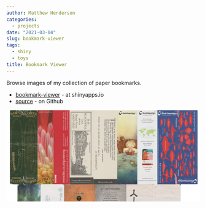 ```yaml
---
author: Matthew Henderson
categories:
  - projects
date: "2021-03-04"
slug: bookmark-viewer
tags:
  - shiny
  - toys
title: Bookmark Viewer
---
```


Browse images of my collection of paper bookmarks.

* [bookmark-viewer](https://mhenderson.shinyapps.io/bookmark-viewer/) - at shinyapps.io
* [source](https://github.com/MHenderson/bookmark-viewer) - on Github

![](screenshot.png)
